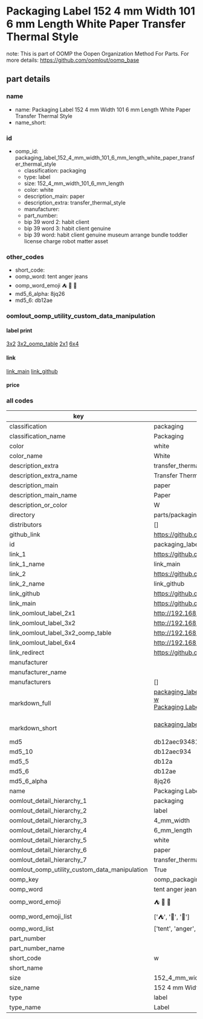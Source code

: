 # Packaging Label 152 4 mm Width 101 6 mm Length White Paper Transfer Thermal Style  

note: This is part of OOMP the Oopen Organization Method For Parts. For more details: https://github.com/oomlout/oomp_base

##  part details
  







### name
* name: Packaging Label 152 4 mm Width 101 6 mm Length White Paper Transfer Thermal Style
* name_short: 
### id
* oomp_id: packaging_label_152_4_mm_width_101_6_mm_length_white_paper_transfer_thermal_style
  * classification: packaging
  * type: label
  * size: 152_4_mm_width_101_6_mm_length
  * color: white
  * description_main: paper
  * description_extra: transfer_thermal_style
  * manufacturer: 
  * part_number: 
  * bip 39 word 2: habit client
  * bip 39 word 3: habit client genuine
  * bip 39 word: habit client genuine museum arrange bundle toddler license charge robot matter asset

### other_codes
* short_code: 
* oomp_word: tent anger jeans
* oomp_word_emoji :tent: :anger: :jeans:
* md5_6_alpha: 8jq26
* md5_6: db12ae






### oomlout_oomp_utility_custom_data_manipulation
#### label print
[3x2](http://192.168.1.245:1112/?label=oomp%208jq26)
[3x2_oomp_table](http://192.168.1.108:1112/?label=oomp%208jq26)
[2x1](http://192.168.1.242:1112/?label=oomp%208jq26)
[6x4](http://192.168.1.55:1112/?label=oomp%208jq26)    

#### link

[link_main](https://github.com/oomlout/oomlout_oomp_version_1_messy/tree/main/parts/packaging_label_152_4_mm_width_101_6_mm_length_white_paper_transfer_thermal_style) [link_github](https://github.com/oomlout/oomlout_oomp_version_1_messy/tree/main/parts/packaging_label_152_4_mm_width_101_6_mm_length_white_paper_transfer_thermal_style)                             

#### price







### all codes 
| key | value |  
| --- | --- |  
| classification | packaging |  
| classification_name | Packaging |  
| color | white |  
| color_name | White |  
| description_extra | transfer_thermal_style |  
| description_extra_name | Transfer Thermal Style |  
| description_main | paper |  
| description_main_name | Paper |  
| description_or_color | W  |  
| directory | parts/packaging_label_152_4_mm_width_101_6_mm_length_white_paper_transfer_thermal_style |  
| distributors | [] |  
| github_link | https://github.com/oomlout/oomlout_oomp_part_src/tree/main/parts/packaging_label_152_4_mm_width_101_6_mm_length_white_paper_transfer_thermal_style |  
| id | packaging_label_152_4_mm_width_101_6_mm_length_white_paper_transfer_thermal_style |  
| link_1 | https://github.com/oomlout/oomlout_oomp_version_1_messy/tree/main/parts/packaging_label_152_4_mm_width_101_6_mm_length_white_paper_transfer_thermal_style |  
| link_1_name | link_main |  
| link_2 | https://github.com/oomlout/oomlout_oomp_version_1_messy/tree/main/parts/packaging_label_152_4_mm_width_101_6_mm_length_white_paper_transfer_thermal_style |  
| link_2_name | link_github |  
| link_github | https://github.com/oomlout/oomlout_oomp_version_1_messy/tree/main/parts/packaging_label_152_4_mm_width_101_6_mm_length_white_paper_transfer_thermal_style |  
| link_main | https://github.com/oomlout/oomlout_oomp_version_1_messy/tree/main/parts/packaging_label_152_4_mm_width_101_6_mm_length_white_paper_transfer_thermal_style |  
| link_oomlout_label_2x1 | http://192.168.1.242:1112/?label=oomp%208jq26 |  
| link_oomlout_label_3x2 | http://192.168.1.245:1112/?label=oomp%208jq26 |  
| link_oomlout_label_3x2_oomp_table | http://192.168.1.108:1112/?label=oomp%208jq26 |  
| link_oomlout_label_6x4 | http://192.168.1.55:1112/?label=oomp%208jq26 |  
| link_redirect | https://github.com/oomlout/oomlout_oomp_version_1_messy/tree/main/parts/packaging_label_152_4_mm_width_101_6_mm_length_white_paper_transfer_thermal_style |  
| manufacturer |  |  
| manufacturer_name |  |  
| manufacturers | [] |  
| markdown_full | [packaging_label_152_4_mm_width_101_6_mm_length_white_paper_transfer_thermal_style](none)<br>[w](none)<br>[Packaging Label 152 4 Mm Width 101 6 Mm Length White Paper Transfer Thermal Style](none)<br><br> |  
| markdown_short | [packaging_label_152_4_mm_width_101_6_mm_length_white_paper_transfer_thermal_style](none)<br><br> |  
| md5 | db12aec934813c6c7906291ac28ab341 |  
| md5_10 | db12aec934 |  
| md5_5 | db12a |  
| md5_6 | db12ae |  
| md5_6_alpha | 8jq26 |  
| name | Packaging Label 152 4 mm Width 101 6 mm Length White Paper Transfer Thermal Style |  
| oomlout_detail_hierarchy_1 | packaging |  
| oomlout_detail_hierarchy_2 | label |  
| oomlout_detail_hierarchy_3 | 4_mm_width |  
| oomlout_detail_hierarchy_4 | 6_mm_length |  
| oomlout_detail_hierarchy_5 | white |  
| oomlout_detail_hierarchy_6 | paper |  
| oomlout_detail_hierarchy_7 | transfer_thermal_style |  
| oomlout_oomp_utility_custom_data_manipulation | True |  
| oomp_key | oomp_packaging_label_152_4_mm_width_101_6_mm_length_white_paper_transfer_thermal_style |  
| oomp_word | tent anger jeans |  
| oomp_word_emoji | :tent: :anger: :jeans: |  
| oomp_word_emoji_list | [':tent:', ':anger:', ':jeans:'] |  
| oomp_word_list | ['tent', 'anger', 'jeans'] |  
| part_number |  |  
| part_number_name |  |  
| short_code | w |  
| short_name |  |  
| size | 152_4_mm_width_101_6_mm_length |  
| size_name | 152 4 mm Width 101 6 mm Length |  
| type | label |  
| type_name | Label |  
